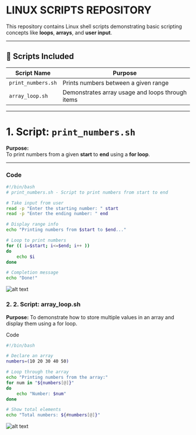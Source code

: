 


 # LINUX SCRIPTS REPOSITORY

This repository contains Linux shell scripts demonstrating basic scripting concepts like **loops**, **arrays**, and **user input**.

---

## 📜 Scripts Included
| **Script Name**      | **Purpose**                                      |
|----------------------|--------------------------------------------------|
| `print_numbers.sh`   | Prints numbers between a given range            |
| `array_loop.sh`      | Demonstrates array usage and loops through items |

---

# **1. Script: `print_numbers.sh`**
**Purpose:**  
To print numbers from a given **start** to **end** using a **for loop**.

---

### **Code** 

```bash
#!/bin/bash
# print_numbers.sh - Script to print numbers from start to end

# Take input from user
read -p "Enter the starting number: " start
read -p "Enter the ending number: " end

# Display range info
echo "Printing numbers from $start to $end..."

# Loop to print numbers
for (( i=$start; i<=$end; i++ ))
do
    echo $i
done

# Completion message
echo "Done!"


 ```
![alt text](image-2.png)

### 2. 2. Script: array_loop.sh

**Purpose:**
To demonstrate how to store multiple values in an array and display them using a for loop.

Code
```bash
#!/bin/bash

# Declare an array
numbers=(10 20 30 40 50)

# Loop through the array
echo "Printing numbers from the array:"
for num in "${numbers[@]}"
do
    echo "Number: $num"
done

# Show total elements
echo "Total numbers: ${#numbers[@]}"

```
![alt text](image-4.png)

